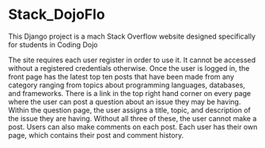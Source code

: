 # Stack_DojoFlo
This Django project is a mach Stack Overflow website designed specifically for students in Coding Dojo

The site requires each user register in order to use it. It cannot be accessed without a registered credentials otherwise.
Once the user is logged in, the front page has the latest top ten posts that have been made from any category ranging from topics about programming languages, databases, and frameworks.
There is a link in the top right hand corner on every page where the user can post a question about an issue they may be having.
Within the question page, the user assigns a title, topic, and description of the issue they are having. Without all three of these, the user cannot make a post.
Users can also make comments on each post.
Each user has their own page, which contains their post and comment history.
